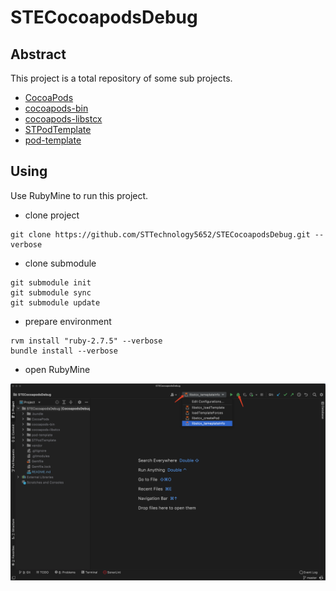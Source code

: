 # STECocoapodsDebug

## Abstract

This project is a total repository of some sub projects.

- [CocoaPods](https://github.com/CocoaPods/CocoaPods.git)
- [cocoapods-bin](https://github.com/tripleCC/cocoapods-bin.git)
- [cocoapods-libstcx](https://github.com/STTechnology5652/cocoapods-libstcx.git)
- [STPodTemplate](https://github.com/STTechnology5652/STPodTemplate.git)
- [pod-template](https://github.com/CocoaPods/pod-template.git)

## Using

Use RubyMine to run this project.

- clone project

```shell
git clone https://github.com/STTechnology5652/STECocoapodsDebug.git --verbose
```

- clone submodule

```shell
git submodule init
git submodule sync
git submodule update
```

- prepare environment

```shell
rvm install "ruby-2.7.5" --verbose
bundle install --verbose
```

- open RubyMine

![img](docs/rubymineWindow.png)